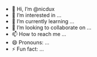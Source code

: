 - 👋 Hi, I’m @nicdux
- 👀 I’m interested in ...
- 🌱 I’m currently learning ...
- 💞️ I’m looking to collaborate on ...
- 📫 How to reach me ...
- 😄 Pronouns: ...
- ⚡ Fun fact: ...

<!---
nicdux/nicdux is a ✨ special ✨ repository because its `README.md` (this file) appears on your GitHub profile.
You can click the Preview link to take a look at your changes.
--->
